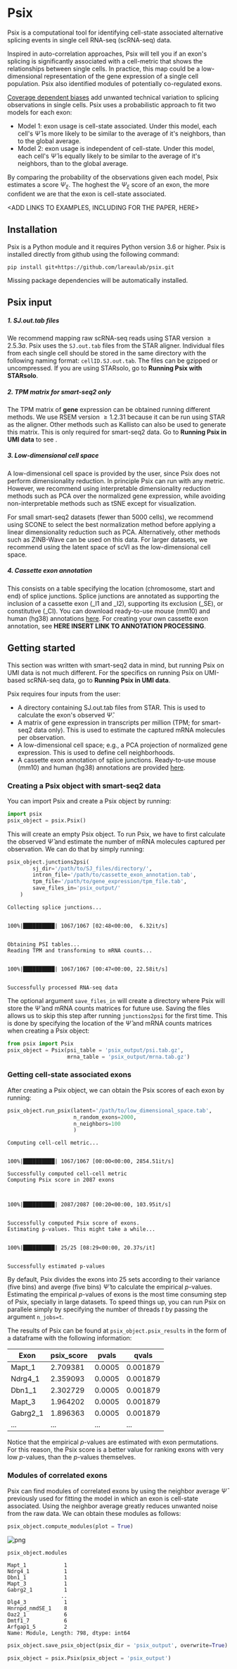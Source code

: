 # Psix

Psix is a computational tool for identifying cell-state associated alternative splicing events in single cell RNA-seq (scRNA-seq) data.

Inspired in auto-correlation approaches, Psix will tell you if an exon's splicing is significantly associated with a cell-metric that shows the relationships between single cells. In practice, this map could be a low-dimensional representation of the gene expression of a single cell population. Psix also identified modules of potentially co-regulated exons.

[Coverage dependent biases](https://elifesciences.org/articles/54603) add unwanted technical variation to splicing observations in single cells. Psix uses a probabilistic approach to fit two models for each exon: 

* Model 1: exon usage is cell-state associated. Under this model, each cell's $\hat{\Psi}$ is more likely to be similar to the average of it's neighbors, than to the global average.
* Model 2: exon usage is independent of cell-state. Under this model, each cell's $\hat{\Psi}$ is equally likely to be similar to the average of it's neighbors, than to the global average.

By comparing the probability of the observations given each model, Psix estimates a score $\Psi_\xi$. The hoghest the $\Psi_\xi$ score of an exon, the more confident we are that the exon is cell-state associated.

<ADD LINKS TO EXAMPLES, INCLUDING FOR THE PAPER, HERE>

## Installation

Psix is a Python module and it requires Python version 3.6 or higher. Psix is installed directly from github using the following command:

```
pip install git+https://github.com/lareaulab/psix.git
```

Missing package dependencies will be automatically installed.

## Psix input

##### 1. SJ.out.tab files

We recommend mapping raw scRNA-seq reads using STAR version $\geq 2.5.3a$. Psix uses the ```SJ.out.tab``` files from the STAR aligner. Individual files from each single cell should be stored in the same directory with the following naming format: ```cellID.SJ.out.tab```. The files can be gzipped or uncompressed. If you are using STARsolo, go to **Running Psix with STARsolo**.

##### 2. TPM matrix for smart-seq2 only

The TPM matrix of **gene** expression can be obtained running different methods. We use RSEM version $\geq 1.2.31$ because it can be run using STAR as the aligner. Other methods such as Kallisto can also be used to generate this matrix. This is only required for smart-seq2 data. Go to **Running Psix in UMI data** to see .

##### 3. Low-dimensional cell space

A low-dimensional cell space is provided by the user, since Psix does not perform dimensionality reduction. In principle Psix can run with any metric. However, we recommend using interpretable dimensionality reduction methods such as PCA over the normalized gene expression, while avoiding non-interpretable methods such as tSNE except for visualization. 

For small smart-seq2 datasets (fewer than 5000 cells), we recommend using SCONE to select the best normalization method before applying a linear dimensionality reduction such as PCA. Alternatively, other methods such as ZINB-Wave can be used on this data. For larger datasets, we recommend using the latent space of scVI as the low-dimensional cell space.

##### 4. Cassette exon annotation

This consists on a table specifying the location (chromosome, start and end) of splice junctions. Splice junctions are annotated as supporting the inclusion of a cassette exon (\_I1 and \_I2), supporting its exclusion (\_SE), or constitutive (\_CI). You can download ready-to-use mouse (mm10) and human (hg38) annotations [here](http://github.com/laeraulab/psix/annotations/). For creating your own cassette exon annotation, see **HERE INSERT LINK TO ANNOTATION PROCESSING**.

## Getting started

This section was written with smart-seq2 data in mind, but running Psix on UMI data is not much different. For the specifics on running Psix on UMI-based scRNA-seq data, go to **Running Psix in UMI data**.

Psix requires four inputs from the user:
* A directory containing SJ.out.tab files from STAR. This is used to calculate the exon's observed $\hat{\Psi}$.
* A matrix of gene expression in transcripts per million (TPM; for smart-seq2 data only). This is used to estimate the captured mRNA molecules per observation.
* A low-dimensional cell space; e.g., a PCA projection of normalized gene expression. This is used to define cell neighborhoods.
* A cassette exon annotation of splice junctions. Ready-to-use mouse (mm10) and human (hg38) annotations are provided [here](http://github.com/laeraulab/psix/annotations/).

### Creating a Psix object with smart-seq2 data

You can import Psix and create a Psix object by running:

```python
import psix
psix_object = psix.Psix()
```




This will create an empty Psix object. To run Psix, we have to first calculate the observed $\hat{\Psi}$ and estimate the number of mRNA molecules captured per observation. We can do that by simply running:


```python
psix_object.junctions2psi(
        sj_dir='/path/to/SJ_files/directory/',
        intron_file='/path/to/cassette_exon_annotation.tab',
        tpm_file='/path/to/gene_expression/tpm_file.tab',
        save_files_in='psix_output/'
    )
```

    Collecting splice junctions...


    100%|██████████| 1067/1067 [02:48<00:00,  6.32it/s]


    Obtaining PSI tables...
    Reading TPM and transforming to mRNA counts...


    100%|██████████| 1067/1067 [00:47<00:00, 22.58it/s]


    Successfully processed RNA-seq data





The optional argument ```save_files_in``` will create a directory where Psix will store the $\hat{\Psi}$ and mRNA counts matrices for future use. Saving the files allows us to skip this step after running ```junctions2psi``` for the first time. This is done by specifying the location of the $\hat{\Psi}$ and mRNA counts matrices when creating a Psix object:

```python
from psix import Psix
psix_object = Psix(psi_table = 'psix_output/psi.tab.gz',
                   mrna_table = 'psix_output/mrna.tab.gz')
```

### Getting cell-state associated exons

After creating a Psix object, we can obtain the Psix scores of each exon by running:

```python
psix_object.run_psix(latent='/path/to/low_dimensional_space.tab', 
                     n_random_exons=2000, 
                     n_neighbors=100
                     )
```

    Computing cell-cell metric...


    100%|██████████| 1067/1067 [00:00<00:00, 2854.51it/s]

    Successfully computed cell-cell metric
    Computing Psix score in 2087 exons


    
    100%|██████████| 2087/2087 [00:20<00:00, 103.95it/s]


    Successfully computed Psix score of exons.
    Estimating p-values. This might take a while...


    100%|██████████| 25/25 [08:29<00:00, 20.37s/it]  


    Successfully estimated p-values


By default, Psix divides the exons into 25 sets according to their variance (five bins) and averge (five bins) $\hat{\Psi}$ to calculate the empirical $p$-values. Estimating the empirical $p$-values of exons is the most time consuming step of Psix, specially in large datasets. To speed things up, you can run Psix on parallele simply by specifying the number of threads $t$ by passing the argument ```n_jobs=t```.

The results of Psix can be found at ```psix_object.psix_results``` in the form of a dataframe with the following information:


Exon | psix_score | pvals | qvals
---- | ---- | ---- | ---- 
Mapt_1 | 2.709381 | 0.0005 | 0.001879
Ndrg4_1 | 2.359093 | 0.0005 | 0.001879
Dbn1_1 | 2.302729 | 0.0005 | 0.001879
Mapt_3 | 1.964202 | 0.0005 | 0.001879
Gabrg2_1 | 1.896363 | 0.0005 | 0.001879
... | ... | ... | ...


Notice that the empirical $p$-values are estimated with exon permutations. For this reason, the Psix score is a better value for ranking exons with very low $p$-values, than the $p$-values themselves.

### Modules of correlated exons

Psix can find modules of correlated exons by using the neighbor average $\bar{\Psi}$ previously used for fitting the model in which an exon is cell-state associated. Using the neighbor average greatly reduces unwanted noise from the raw data. We can obtain these modules as follows:

```python
psix_object.compute_modules(plot = True)
```


![png](docs/_images/midbrain_modules.png)



```python
psix_object.modules
```




    Mapt_1            1
    Ndrg4_1           1
    Dbn1_1            1
    Mapt_3            1
    Gabrg2_1          1
                     ..
    Dlg4_3            1
    Hnrnpd_nmdSE_1    8
    Oaz2_1            6
    Dmtf1_7           6
    Arfgap1_5         2
    Name: Module, Length: 798, dtype: int64
    
    

```python
psix_object.save_psix_object(psix_dir = 'psix_output', overwrite=True)
```


```python
psix_object = psix.Psix(psix_object = 'psix_output')
```
